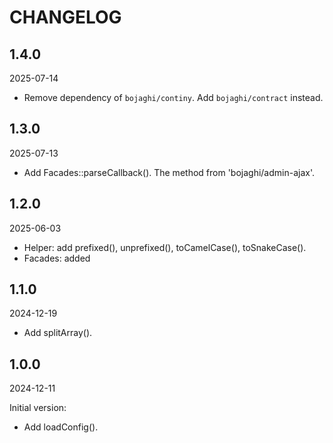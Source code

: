 # CHANGELOG

## 1.4.0

2025-07-14

- Remove dependency of `bojaghi/continy`. Add `bojaghi/contract` instead.

## 1.3.0

2025-07-13

- Add Facades::parseCallback(). The method from 'bojaghi/admin-ajax'.

## 1.2.0

2025-06-03

- Helper: add prefixed(), unprefixed(), toCamelCase(), toSnakeCase().
- Facades: added

## 1.1.0

2024-12-19

- Add splitArray().

## 1.0.0

2024-12-11

Initial version:

- Add loadConfig().
